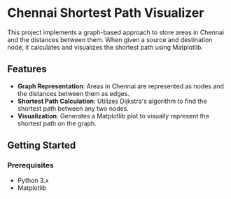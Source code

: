 # Chennai Shortest Path Visualizer

This project implements a graph-based approach to store areas in Chennai and the distances between them. When given a source and destination node, it calculates and visualizes the shortest path using Matplotlib.

## Features

- **Graph Representation**: Areas in Chennai are represented as nodes and the distances between them as edges.
- **Shortest Path Calculation**: Utilizes Dijkstra's algorithm to find the shortest path between any two nodes.
- **Visualization**: Generates a Matplotlib plot to visually represent the shortest path on the graph.

## Getting Started

### Prerequisites

- Python 3.x
- Matplotlib
